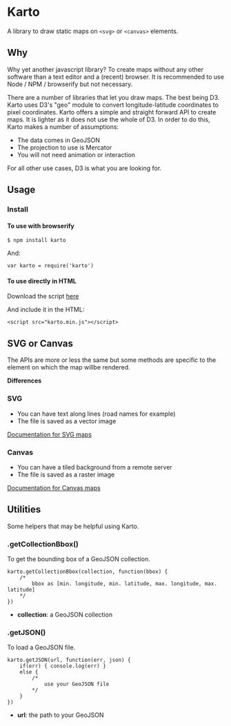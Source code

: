 # Karto

A library to draw static maps on ```<svg>``` or ```<canvas>``` elements.

## Why

Why yet another javascript library? To create maps without any other software than a text editor and a (recent) browser. It is recommended to use Node / NPM / browserify but not necessary.

There are a number of libraries that let you draw maps. The best being D3. Karto uses D3's "geo" module to convert longitude-latitude coordinates to pixel coordinates. Karto offers a simple and straight forward API to create maps. It is lighter as it does not use the whole of D3. In order to do this, Karto makes a number of assumptions:

* The data comes in GeoJSON
* The projection to use is Mercator
* You will not need animation or interaction

For all other use cases, D3 is what you are looking for.

## Usage

### Install

#### To use with browserify

```
$ npm install karto
```

And:

```
var karto = require('karto')
```

#### To use directly in HTML

Download the script [here](https://raw.githubusercontent.com/idris-maps/karto/master/dist/karto.min.js)

And include it in the HTML:

```
<script src="karto.min.js"></script>
```


## SVG or Canvas

The APIs are more or less the same but some methods are specific to the element on which the map willbe rendered.

**Differences**

### SVG

* You can have text along lines (road names for example)
* The file is saved as a vector image

[Documentation for SVG maps](https://github.com/idris-maps/karto/blob/master/svg.md)

### Canvas

* You can have a tiled background from a remote server
* The file is saved as a raster image

[Documentation for Canvas maps](https://github.com/idris-maps/karto/blob/master/canvas.md)

## Utilities

Some helpers that may be helpful using Karto.

### .getCollectionBbox()

To get the bounding box of a GeoJSON collection.

```
karto.getCollectionBbox(collection, function(bbox) { 
	/*  
		bbox as [min. longitude, min. latitude, max. longitude, max. latitude]
	*/
})
```

- **collection**: a GeoJSON collection

### .getJSON()

To load a GeoJSON file.

```
karto.getJSON(url, function(err, json) { 
	if(err) { console.log(err) }
	else {
		/*
			use your GeoJSON file
		*/
	}
})
```

- **url**: the path to your GeoJSON
